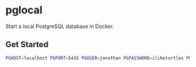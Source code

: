 # pglocal

Start a local PostgreSQL database in Docker.

## Get Started

```sh
PGHOST=localhost PGPORT=5435 PGUSER=jonathan PGPASSWORD=iliketurtles PGDATABASE=zombie NAME=foo RESET=true npx @eezing/pglocal
```

